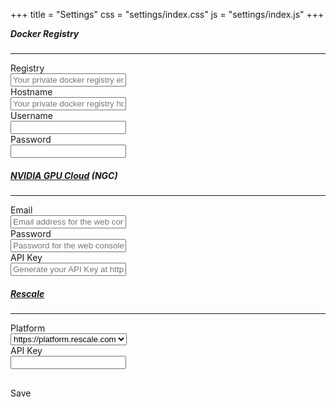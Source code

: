 +++
title = "Settings"
css = "settings/index.css"
js = "settings/index.js"
+++
<main>
  <section class="container content-header">
    <div class="row">
      <div class="col s12" style="min-height: 182px;margin-bottom: 40px;">
        <form class="form-signin">
          <div class="form-group" style="display: none;">
            <p class="errors"><transition name="fade">
              <span v-if="message != ''">{{ message }}</span>
            </transition></p>
          </div>
          <h5 id="docker-registry" class="form-signin-heading"
              style="margin-top: 0;">Docker Registry</h5>
          <hr/>
          <div class="form-group">
            <label for="input-registry" class="row control-label">Registry</label>
            <div class="row">
              <input type="text" id="input-registry" class="form-control" v-model="registry"
                 placeholder="Your private docker registry endpoint (default: DockerHub) " />
            </div>
          </div>
          <div class="form-group">
            <label for="input-hostname" class="row control-label">Hostname</label>
            <div class="row">
              <input type="text" id="input-hostname" class="form-control" v-model="hostname"
                 placeholder="Your private docker registry hostname (default: DockerHub) " />
            </div>
          </div>
          <div class="form-group">
            <label for="input-username" class="row control-label">Username</label>
            <div class="row">
              <input type="text" id="input-username" class="form-control" v-model="username" />
            </div>
          </div>
          <div class="form-group">
            <label for="input-password" class="row control-label">Password</label>
            <div class="row">
              <input type="password" id="input-password" class="form-control" v-model="password" />
            </div>
          </div>
          <h5 id="nvidia-gpu-cloud" class="form-signin-heading">
            <a href="https://ngc.nvidia.com/" target="_blank">NVIDIA GPU Cloud</a>&nbsp;(NGC)
          </h5>
          <hr/>
          <div class="form-group">
            <label for="input-ngc-email" class="row control-label">Email</label>
            <div class="row">
              <input type="text" id="input-ngc-email" class="form-control" v-model="ngcEmail"
                     placeholder="Email address for the web console: foo@bar.com" />
            </div>
          </div>
          <div class="form-group">
            <label for="input-ngc-password" class="row control-label">Password</label>
            <div class="row">
              <input type="password" id="input-ngc-password" class="form-control" v-model="ngcPassword"
                     placeholder="Password for the web console: xxxxx" />
            </div>
          </div>
          <div class="form-group">
            <label for="input-ngc-key" class="row control-label">API Key</label>
            <div class="row">
              <input type="text" id="input-ngc-key" class="form-control" v-model="ngcKey" 
                     placeholder="Generate your API Key at https://ngc.nvidia.com/setup/api-key" />
            </div>
          </div>
          <h5 id="rescale" class="form-signin-heading">
            <a href="https://www.rescale.com/" target="_blank">Rescale</a>
          </h5>
          <hr/>
          <div class="form-group">
            <label for="input-rescale-platform" class="row control-label">Platform</label>
            <div class="row">
              <div class="col-12">
                <select id="input-rescale-platform">
                  <option value="https://platform.rescale.com">https://platform.rescale.com</option>
                  <option value="https://platform.rescale.jp">https://platform.rescale.jp</option>
                  <option value="https://kr.rescale.com">https://kr.rescale.com</option>
                  <option value="https://eu.rescale.com">https://eu.rescale.com</option>
                </select>
              </div>
            </div>
          </div>
          <div class="form-group">
            <label for="input-rescale-key" class="row control-label">API Key</label>
            <div class="row">
              <input type="text" id="input-rescale-key" class="form-control" v-model="rescaleKey" />
            </div>
          </div>
          <div class="btn btn-lg btn-primary btn-block" v-on:click="submit"
               style="margin: 30px 0 25px 0;">Save</div>
          <div class="clear-both"></div>
        </form>
      </div>
    </div>
  </section>
</main>
